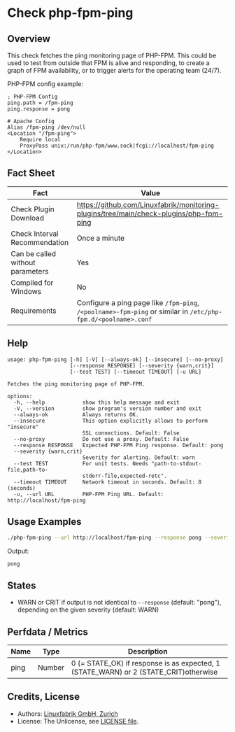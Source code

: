 # Check php-fpm-ping

## Overview

This check fetches the ping monitoring page of PHP-FPM. This could be used to test from outside that FPM is alive and responding, to create a graph of FPM availability, or to trigger alerts for the operating team (24/7).

PHP-FPM config example:

```text
; PHP-FPM Config
ping.path = /fpm-ping
ping.response = pong
```

```text
# Apache Config
Alias /fpm-ping /dev/null
<Location "/fpm-ping">
    Require local
    ProxyPass unix:/run/php-fpm/www.sock|fcgi://localhost/fpm-ping
</Location>
```


## Fact Sheet

| Fact | Value |
|----|----|
| Check Plugin Download                 | <https://github.com/Linuxfabrik/monitoring-plugins/tree/main/check-plugins/php-fpm-ping> |
| Check Interval Recommendation         | Once a minute |
| Can be called without parameters      | Yes |
| Compiled for Windows                  | No |
| Requirements                          | Configure a ping page like `/fpm-ping`, `/<poolname>-fpm-ping` or similar in `/etc/php-fpm.d/<poolname>.conf` |


## Help

```text
usage: php-fpm-ping [-h] [-V] [--always-ok] [--insecure] [--no-proxy]
                    [--response RESPONSE] [--severity {warn,crit}]
                    [--test TEST] [--timeout TIMEOUT] [-u URL]

Fetches the ping monitoring page of PHP-FPM.

options:
  -h, --help            show this help message and exit
  -V, --version         show program's version number and exit
  --always-ok           Always returns OK.
  --insecure            This option explicitly allows to perform "insecure"
                        SSL connections. Default: False
  --no-proxy            Do not use a proxy. Default: False
  --response RESPONSE   Expected PHP-FPM Ping response. Default: pong
  --severity {warn,crit}
                        Severity for alerting. Default: warn
  --test TEST           For unit tests. Needs "path-to-stdout-file,path-to-
                        stderr-file,expected-retc".
  --timeout TIMEOUT     Network timeout in seconds. Default: 8 (seconds)
  -u, --url URL         PHP-FPM Ping URL. Default: http://localhost/fpm-ping
```


## Usage Examples

```bash
./php-fpm-ping --url http://localhost/fpm-ping --response pong --severity crit
```

Output:

```text
pong
```


## States

* WARN or CRIT if output is not identical to `--response` (default: "pong"), depending on the given severity (default: WARN)


## Perfdata / Metrics

| Name | Type | Description |
|----|----|----|
| ping | Number | 0 (= STATE_OK) if response is as expected, 1 (STATE_WARN) or 2 (STATE_CRIT)otherwise |


## Credits, License

* Authors: [Linuxfabrik GmbH, Zurich](https://www.linuxfabrik.ch)
* License: The Unlicense, see [LICENSE file](https://unlicense.org/).
